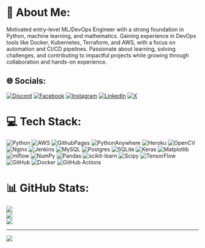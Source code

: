 # 💫 About Me:
Motivated entry-level ML/DevOps Engineer with a strong foundation in Python, machine learning, and mathematics. Gaining experience in DevOps tools like Docker, Kubernetes, Terraform, and AWS, with a focus on automation and CI/CD pipelines. Passionate about learning, solving challenges, and contributing to impactful projects while growing through collaboration and hands-on experience.


## 🌐 Socials:
[![Discord](https://img.shields.io/badge/Discord-%237289DA.svg?logo=discord&logoColor=white)](https://discord.gg/marshal_shirak#9860) [![Facebook](https://img.shields.io/badge/Facebook-%231877F2.svg?logo=Facebook&logoColor=white)](https://www.facebook.com/profile.php?id=100008446367233) [![Instagram](https://img.shields.io/badge/Instagram-%23E4405F.svg?logo=Instagram&logoColor=white)](https://www.instagram.com/shirak_g?igsh=MWdvdjcwYTF3cndnMw==) [![LinkedIn](https://img.shields.io/badge/LinkedIn-%230077B5.svg?logo=linkedin&logoColor=white)](https://www.linkedin.com/in/shirak-gevorgyan-244b96274/) [![X](https://img.shields.io/badge/X-black.svg?logo=X&logoColor=white)](https://x.com/Marshal_Shirak)

# 💻 Tech Stack:
![Python](https://img.shields.io/badge/python-3670A0?style=for-the-badge&logo=python&logoColor=ffdd54) ![AWS](https://img.shields.io/badge/AWS-%23FF9900.svg?style=for-the-badge&logo=amazon-aws&logoColor=white) ![GithubPages](https://img.shields.io/badge/github%20pages-121013?style=for-the-badge&logo=github&logoColor=white) ![PythonAnywhere](https://img.shields.io/badge/pythonanywhere-%232F9FD7.svg?style=for-the-badge&logo=pythonanywhere&logoColor=151515) ![Heroku](https://img.shields.io/badge/heroku-%23430098.svg?style=for-the-badge&logo=heroku&logoColor=white) ![OpenCV](https://img.shields.io/badge/opencv-%23white.svg?style=for-the-badge&logo=opencv&logoColor=white) ![Nginx](https://img.shields.io/badge/nginx-%23009639.svg?style=for-the-badge&logo=nginx&logoColor=white) ![Jenkins](https://img.shields.io/badge/jenkins-%232C5263.svg?style=for-the-badge&logo=jenkins&logoColor=white) ![MySQL](https://img.shields.io/badge/mysql-4479A1.svg?style=for-the-badge&logo=mysql&logoColor=white) ![Postgres](https://img.shields.io/badge/postgres-%23316192.svg?style=for-the-badge&logo=postgresql&logoColor=white) ![SQLite](https://img.shields.io/badge/sqlite-%2307405e.svg?style=for-the-badge&logo=sqlite&logoColor=white) ![Keras](https://img.shields.io/badge/Keras-%23D00000.svg?style=for-the-badge&logo=Keras&logoColor=white) ![Matplotlib](https://img.shields.io/badge/Matplotlib-%23ffffff.svg?style=for-the-badge&logo=Matplotlib&logoColor=black) ![mlflow](https://img.shields.io/badge/mlflow-%23d9ead3.svg?style=for-the-badge&logo=numpy&logoColor=blue) ![NumPy](https://img.shields.io/badge/numpy-%23013243.svg?style=for-the-badge&logo=numpy&logoColor=white) ![Pandas](https://img.shields.io/badge/pandas-%23150458.svg?style=for-the-badge&logo=pandas&logoColor=white) ![scikit-learn](https://img.shields.io/badge/scikit--learn-%23F7931E.svg?style=for-the-badge&logo=scikit-learn&logoColor=white) ![Scipy](https://img.shields.io/badge/SciPy-%230C55A5.svg?style=for-the-badge&logo=scipy&logoColor=%white) ![TensorFlow](https://img.shields.io/badge/TensorFlow-%23FF6F00.svg?style=for-the-badge&logo=TensorFlow&logoColor=white) ![GitHub](https://img.shields.io/badge/github-%23121011.svg?style=for-the-badge&logo=github&logoColor=white) ![Docker](https://img.shields.io/badge/docker-%230db7ed.svg?style=for-the-badge&logo=docker&logoColor=white) ![GitHub Actions](https://img.shields.io/badge/github%20actions-%232671E5.svg?style=for-the-badge&logo=githubactions&logoColor=white)
# 📊 GitHub Stats:
![](https://github-readme-stats.vercel.app/api?username=ShirakGevorgyan&theme=dark&hide_border=false&include_all_commits=true&count_private=true)<br/>
![](https://github-readme-streak-stats.herokuapp.com/?user=ShirakGevorgyan&theme=dark&hide_border=false)<br/>
![](https://github-readme-stats.vercel.app/api/top-langs/?username=ShirakGevorgyan&theme=dark&hide_border=false&include_all_commits=true&count_private=true&layout=compact)

---
[![](https://visitcount.itsvg.in/api?id=ShirakGevorgyan&icon=0&color=0)](https://visitcount.itsvg.in)

<!-- Proudly created with GPRM ( https://gprm.itsvg.in ) -->
